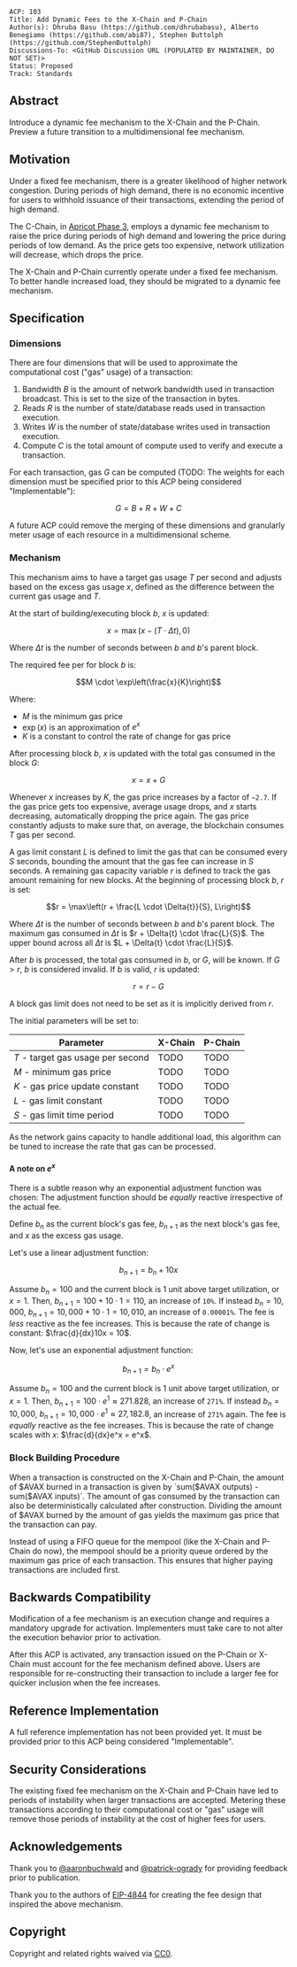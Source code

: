 ```text
ACP: 103
Title: Add Dynamic Fees to the X-Chain and P-Chain
Author(s): Dhruba Basu (https://github.com/dhrubabasu), Alberto Benegiamo (https://github.com/abi87), Stephen Buttolph (https://github.com/StephenButtolph)
Discussions-To: <GitHub Discussion URL (POPULATED BY MAINTAINER, DO NOT SET)>
Status: Proposed
Track: Standards
```

## Abstract

Introduce a dynamic fee mechanism to the X-Chain and the P-Chain. Preview a future transition to a multidimensional fee mechanism.

## Motivation

Under a fixed fee mechanism, there is a greater likelihood of higher network congestion. During periods of high demand, there is no economic incentive for users to withhold issuance of their transactions, extending the period of high demand.

The C-Chain, in [Apricot Phase 3](https://medium.com/avalancheavax/apricot-phase-three-c-chain-dynamic-fees-432d32d67b60), employs a dynamic fee mechanism to raise the price during periods of high demand and lowering the price during periods of low demand. As the price gets too expensive, network utilization will decrease, which drops the price.

The X-Chain and P-Chain currently operate under a fixed fee mechanism. To better handle increased load, they should be migrated to a dynamic fee mechanism.

## Specification

### Dimensions

There are four dimensions that will be used to approximate the computational cost ("gas" usage) of a transaction:

1. Bandwidth $B$ is the amount of network bandwidth used in transaction broadcast. This is set to the size of the transaction in bytes.
2. Reads $R$ is the number of state/database reads used in transaction execution.
3. Writes $W$ is the number of state/database writes used in transaction execution.
4. Compute $C$ is the total amount of compute used to verify and execute a transaction.

For each transaction, gas $G$ can be computed (TODO: The weights for each dimension must be specified prior to this ACP being considered "Implementable"):

$$G = B + R + W + C$$

A future ACP could remove the merging of these dimensions and granularly meter usage of each resource in a multidimensional scheme.

### Mechanism

This mechanism aims to have a target gas usage $T$ per second and adjusts based on the excess gas usage $x$, defined as the difference between the current gas usage and $T$.

At the start of building/executing block $b$, $x$ is updated:

$$x = \max(x - (T \cdot \Delta t), 0)$$

Where $\Delta t$ is the number of seconds between $b$ and $b$'s parent block.

The required fee per for block $b$ is:

$$M \cdot \exp\left(\frac{x}{K}\right)$$

Where:

- $M$ is the minimum gas price
- $\exp\left(x\right)$ is an approximation of $e^x$
- $K$ is a constant to control the rate of change for gas price

After processing block $b$, $x$ is updated with the total gas consumed in the block $G$:

$$x = x + G$$

Whenever $x$ increases by $K$, the gas price increases by a factor of `~2.7`. If the gas price gets too expensive, average usage drops, and $x$ starts decreasing, automatically dropping the price again. The gas price constantly adjusts to make sure that, on average, the blockchain consumes $T$ gas per second.

A gas limit constant $L$ is defined to limit the gas that can be consumed every $S$ seconds, bounding the amount that the gas fee can increase in $S$ seconds. A remaining gas capacity variable $r$ is defined to track the gas amount remaining for new blocks. At the beginning of processing block $b$, $r$ is set:

$$r = \max\left(r + \frac{L \cdot \Delta{t}}{S}, L\right)$$

Where $\Delta t$ is the number of seconds between $b$ and $b$'s parent block. The maximum gas consumed in $\Delta{t}$ is $r + \Delta{t} \cdot \frac{L}{S}$. The upper bound across all $\Delta{t}$ is $L + \Delta{t} \cdot \frac{L}{S}$.

After $b$ is processed, the total gas consumed in $b$, or $G$, will be known. If $G > r$, $b$ is considered invalid. If $b$ is valid, $r$ is updated:

$$r = r - G$$

A block gas limit does not need to be set as it is implicitly derived from $r$.

The initial parameters will be set to:

| Parameter | X-Chain | P-Chain |
| - | - | - |
| $T$ - target gas usage per second | TODO | TODO |
| $M$ - minimum gas price | TODO | TODO |
| $K$ - gas price update constant | TODO | TODO |
| $L$ - gas limit constant | TODO | TODO |
| $S$ - gas limit time period | TODO | TODO |

As the network gains capacity to handle additional load, this algorithm can be tuned to increase the rate that gas can be processed.

#### A note on $e^x$

There is a subtle reason why an exponential adjustment function was chosen: The adjustment function should be _equally_ reactive irrespective of the actual fee.

Define $b_n$ as the current block's gas fee, $b_{n+1}$ as the next block's gas fee, and $x$ as the excess gas usage.

Let's use a linear adjustment function:

$$b_{n+1} = b_n + 10x$$

Assume $b_n = 100$ and the current block is 1 unit above target utilization, or $x = 1$. Then, $b_{n+1} = 100 + 10 \cdot 1 = 110$, an increase of `10%`. If instead $b_n = 10,000$, $b_{n+1} = 10,000 + 10 \cdot 1 = 10,010$, an increase of `0.00001%`. The fee is _less_ reactive as the fee increases. This is because the rate of change is constant: $\frac{d}{dx}10x = 10$.

Now, let's use an exponential adjustment function:

$$b_{n+1} = b_n \cdot e^x$$

Assume $b_n = 100$ and the current block is 1 unit above target utilization, or $x = 1$. Then, $b_{n+1} = 100 \cdot e^1 \approx 271.828$, an increase of `271%`. If instead $b_n = 10,000$, $b_{n+1} = 10,000 \cdot e^1 \approx 27,182.8$, an increase of `271%` again. The fee is _equally_ reactive as the fee increases. This is because the rate of change scales with $x$: $\frac{d}{dx}e^x = e^x$.

### Block Building Procedure

When a transaction is constructed on the X-Chain and P-Chain, the amount of $AVAX burned in a transaction is given by `sum($AVAX outputs) - sum($AVAX inputs)`. The amount of gas consumed by the transaction can also be deterministically calculated after construction. Dividing the amount of $AVAX burned by the amount of gas yields the maximum gas price that the transaction can pay.

Instead of using a FIFO queue for the mempool (like the X-Chain and P-Chain do now), the mempool should be a priority queue ordered by the maximum gas price of each transaction. This ensures that higher paying transactions are included first.

## Backwards Compatibility

Modification of a fee mechanism is an execution change and requires a mandatory upgrade for activation. Implementers must take care to not alter the execution behavior prior to activation.

After this ACP is activated, any transaction issued on the P-Chain or X-Chain must account for the fee mechanism defined above. Users are responsible for re-constructing their transaction to include a larger fee for quicker inclusion when the fee increases.

## Reference Implementation

A full reference implementation has not been provided yet. It must be provided prior to this ACP being considered "Implementable".

## Security Considerations

The existing fixed fee mechanism on the X-Chain and P-Chain have led to periods of instability when larger transactions are accepted. Metering these transactions according to their computational cost or "gas" usage will remove those periods of instability at the cost of higher fees for users.

## Acknowledgements

Thank you to [@aaronbuchwald](https://github.com/aaronbuchwald) and [@patrick-ogrady](https://github.com/patrick-ogrady) for providing feedback prior to publication.

Thank you to the authors of [EIP-4844](https://github.com/ethereum/EIPs/blob/master/EIPS/eip-4844.md) for creating the fee design that inspired the above mechanism.

## Copyright

Copyright and related rights waived via [CC0](https://creativecommons.org/publicdomain/zero/1.0/).
